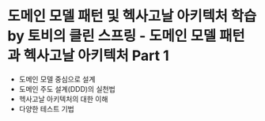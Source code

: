 # 도메인 모델 패턴 및 헥사고날 아키텍처 학습 by 토비의 클린 스프링 - 도메인 모델 패턴과 헥사고날 아키텍처 Part 1
 
- 도메인 모델 중심으로 설계
- 도메인 주도 설계(DDD)의 실천법
- 헥사고날 아키텍처의 대한 이해
- 다양한 테스트 기법
